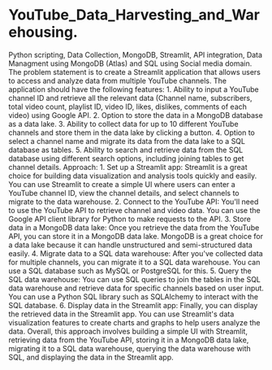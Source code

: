# YouTube_Data_Harvesting_and_Warehousing.
Python scripting, Data Collection, MongoDB, Streamlit, API integration, Data Managment using MongoDB (Atlas) and SQL using Social media domain.
The problem statement is to create a Streamlit application that allows users to access and analyze data from multiple YouTube channels. The application should have the following features:                                                                                                                                             1. Ability to input a YouTube channel ID and retrieve all the relevant data (Channel name, subscribers, total video count, playlist ID, video ID, likes, dislikes,   comments of each video) using Google API.                                                                                                                           2. Option to store the data in a MongoDB database as a data lake.                                                                                                   3. Ability to collect data for up to 10 different YouTube channels and store them in the data lake by clicking a button.                                            4. Option to select a channel name and migrate its data from the data lake to a SQL database as tables.                                                                5. Ability to search and retrieve data from the SQL database using different search options, including joining tables to get channel details.
Approach:                                                                                                                                                           1. Set up a Streamlit app: Streamlit is a great choice for building data visualization and analysis tools quickly and easily. You can use Streamlit to create a simple UI where users can enter a YouTube channel ID, view the channel details, and select channels to migrate to the data warehouse.                               2. Connect to the YouTube API: You'll need to use the YouTube API to retrieve channel and video data. You can use the Google API client library for Python to make requests to the API.                                                                                                                                                3. Store data in a MongoDB data lake: Once you retrieve the data from the YouTube API, you can store it in a MongoDB data lake. MongoDB is a great choice for a data lake because it can handle unstructured and semi-structured data easily.                                                                                             4. Migrate data to a SQL data warehouse: After you've collected data for multiple channels, you can migrate it to a SQL data warehouse. You can use a SQL database such as MySQL or PostgreSQL for this.                                                                                                                               5. Query the SQL data warehouse: You can use SQL queries to join the tables in the SQL data warehouse and retrieve data for specific channels based on user input. You can use a Python SQL library such as SQLAlchemy to interact with the SQL database.                                                                              6. Display data in the Streamlit app: Finally, you can display the retrieved data in the Streamlit app. You can use Streamlit's data visualization features to create charts and graphs to help users analyze the data.
Overall, this approach involves building a simple UI with Streamlit, retrieving data from the YouTube API, storing it in a MongoDB data lake, migrating it to a SQL data warehouse, querying the data warehouse with SQL, and displaying the data in the Streamlit app.
